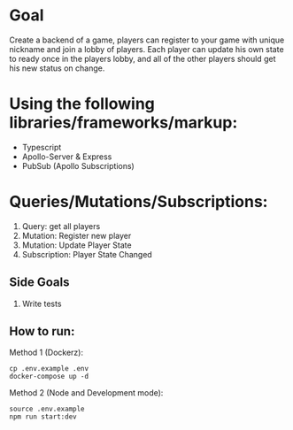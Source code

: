 # Goal

Create a backend of a game, players can register to your game with unique nickname and join a lobby of players.
Each player can update his own state to ready once in the players lobby, and all of the other players should get his new status on change.


# Using the following libraries/frameworks/markup:

- Typescript
- Apollo-Server & Express
- PubSub (Apollo Subscriptions)


# Queries/Mutations/Subscriptions:

1. Query: get all players
2. Mutation: Register new player
3. Mutation: Update Player State
4. Subscription: Player State Changed

## Side Goals

1. Write tests

## How to run:

Method 1 (Dockerz):
```
cp .env.example .env
docker-compose up -d
```

Method 2 (Node and Development mode):

```
source .env.example
npm run start:dev
```
